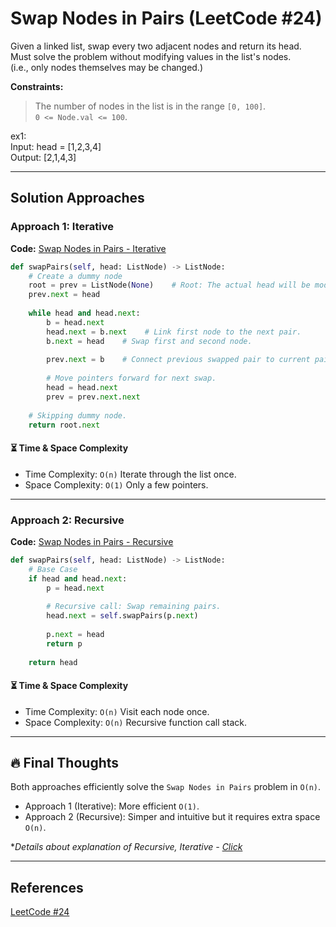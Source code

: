 # Swap Nodes in Pairs (LeetCode #24)
Given a linked list, swap every two adjacent nodes and return its head.  
Must solve the problem without modifying values in the list's nodes.  
(i.e., only nodes themselves may be changed.)

**Constraints:**
> The number of nodes in the list is in the range `[0, 100]`.  
> `0 <= Node.val <= 100`.

ex1:  
Input: head = [1,2,3,4]  
Output: [2,1,4,3]

---

## Solution Approaches
### Approach 1: Iterative
**Code:** [Swap Nodes in Pairs - Iterative](swap_nodes_in_pairs_iterative.py)
```python
def swapPairs(self, head: ListNode) -> ListNode:
    # Create a dummy node
    root = prev = ListNode(None)    # Root: The actual head will be modified, so return `root.next` instead.
    prev.next = head 
    
    while head and head.next:
        b = head.next
        head.next = b.next    # Link first node to the next pair.
        b.next = head    # Swap first and second node.
        
        prev.next = b    # Connect previous swapped pair to current pair.
        
        # Move pointers forward for next swap.
        head = head.next
        prev = prev.next.next
        
    # Skipping dummy node.
    return root.next
```

#### ⏳ Time & Space Complexity
- Time Complexity: `O(n)` Iterate through the list once.
- Space Complexity: `O(1)` Only a few pointers.

---

### Approach 2: Recursive
**Code:** [Swap Nodes in Pairs - Recursive](swap_nodes_in_pairs_recursive.py)
```python
def swapPairs(self, head: ListNode) -> ListNode:
    # Base Case
    if head and head.next:
        p = head.next
        
        # Recursive call: Swap remaining pairs.
        head.next = self.swapPairs(p.next)
        
        p.next = head
        return p
    
    return head
```

#### ⏳ Time & Space Complexity
- Time Complexity: `O(n)` Visit each node once.
- Space Complexity: `O(n)` Recursive function call stack.

---

## 🔥 Final Thoughts
Both approaches efficiently solve the `Swap Nodes in Pairs` problem in `O(n)`.  
- Approach 1 (Iterative): More efficient `O(1)`.
- Approach 2 (Recursive): Simper and intuitive but it requires extra space `O(n)`.

**Details about explanation of Recursive, Iterative - [Click](../merge-two-sorted-lists/merge_two_sorted_list.md)*

---

## References
[LeetCode #24](https://leetcode.com/problems/swap-nodes-in-pairs/description/)